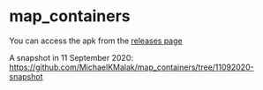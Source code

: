 # map_containers

You can access the apk from the [releases page](https://github.com/MichaelKMalak/map_containers/releases)

A snapshot in 11 September 2020: https://github.com/MichaelKMalak/map_containers/tree/11092020-snapshot
